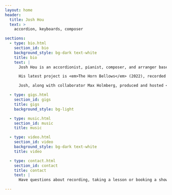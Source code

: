 ```yaml
---
layout: home
header:
  title: Josh Hou
  text: >
    accordion, keyboards, composer

sections:
  - type: bio.html
    section_id: bio
    background_style: bg-dark text-white
    title: bio
    text: |
      Josh Hou is an accordionist, pianist, composer, and arranger based in Seattle. Having grown up in three countries (United States, China, Malaysia), his work reflects the multicultural sonorities of his upbringing and heritage, both in music and language. He has two records out as a solo bandleader: <em>Feeling of Home</em> (2020) and <em>Bilingualism</em> (2019).

      His latest project is <em>The Horn Bellows</em> (2022), recorded and mixed with long-time collaborator and friend, Ray Larsen. Listen to it [here](https://joshandray.bandcamp.com/)! For press, the link to the EPK is [here](https://music.joshuahou.com/hornbellows_epk.pdf).

      Josh, along with collaborator Max Holmberg, produced and hosted <em>Jazztalk Seattle</em>, a now discontinued monthly Seattle area jazz podcast that lasted for five years. He also continues to sing and play in <em>How Short</em>, a swing band co-led with guitarist Andy Short.

  - type: gigs.html
    section_id: gigs
    title: gigs
    background_style: bg-light

  - type: music.html
    section_id: music
    title: music

  - type: video.html
    section_id: video
    background_style: bg-dark text-white
    title: video

  - type: contact.html
    section_id: contact
    title: contact
    text: |
      Have questions about recording, taking a lesson or booking a show? Send me an email at [me@joshuahou.com](mailto:me@joshuahou.com){: target="_blank" rel="noopener noreferrer"}. You can also follow me on [instagram](https://instagram.com/accordionjosh) and [youtube](https://www.youtube.com/channel/UCfCH_4ZGc8Rnt0LlWr-WGVQ/) to keep up with new music coming out!

---
```

